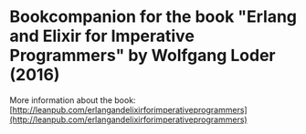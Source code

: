 # Bookcompanion for the book "Erlang and Elixir for Imperative Programmers" by Wolfgang Loder (2016)

More information about the book: [http://leanpub.com/erlangandelixirforimperativeprogrammers](http://leanpub.com/erlangandelixirforimperativeprogrammers)
